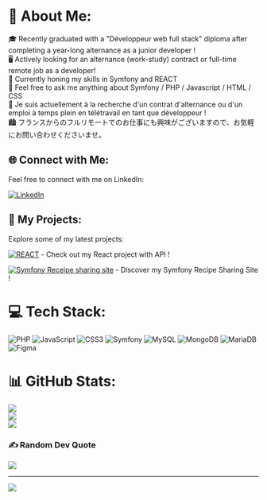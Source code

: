 # 💫 About Me:
🎓 Recently graduated with a "Développeur web full stack" diploma after completing a year-long alternance as a junior developer ! <br>
🖥️ Actively looking for an alternance (work-study) contract or full-time remote job as a developer! <br>
🔭 Currently honing my skills in Symfony and REACT <br>
💬 Feel free to ask me anything about Symfony / PHP / Javascript / HTML / CSS <br>
🌱 Je suis actuellement à la recherche d'un contrat d'alternance ou d'un emploi à temps plein en télétravail en tant que développeur ! <br>
🏙️ フランスからのフルリモートでのお仕事にも興味がございますので、お気軽にお問い合わせくださいませ。

## 🌐 Connect with Me:
Feel free to connect with me on LinkedIn:

[![LinkedIn](https://img.shields.io/badge/LinkedIn-%230077B5.svg?style=for-the-badge&logo=linkedin&logoColor=white)](https://www.linkedin.com/in/marika-abe)



## 🚀 My Projects:
Explore some of my latest projects:

[![REACT](https://img.shields.io/badge/react-%2320232a.svg?style=for-the-badge&logo=react&logoColor=%2361DAFB)](http://ez-shopping.free.nf/) - Check out my React project with API !

[![Symfony Receipe sharing site](https://img.shields.io/badge/Symfony-%230077B5.svg?style=for-the-badge&logo=symfony&logoColor=white)](https://marika-abe.fr/) - Discover my Symfony Recipe Sharing Site ! 


# 💻 Tech Stack:
![PHP](https://img.shields.io/badge/php-%23777BB4.svg?style=for-the-badge&logo=php&logoColor=white) 
![JavaScript](https://img.shields.io/badge/javascript-%23323330.svg?style=for-the-badge&logo=javascript&logoColor=%23F7DF1E) 
![CSS3](https://img.shields.io/badge/css3-%231572B6.svg?style=for-the-badge&logo=css3&logoColor=white) 
![Symfony](https://img.shields.io/badge/symfony-%23000000.svg?style=for-the-badge&logo=symfony&logoColor=white) 
![MySQL](https://img.shields.io/badge/mysql-%2300f.svg?style=for-the-badge&logo=mysql&logoColor=white) 
![MongoDB](https://img.shields.io/badge/MongoDB-%234ea94b.svg?style=for-the-badge&logo=mongodb&logoColor=white) 
![MariaDB](https://img.shields.io/badge/MariaDB-003545?style=for-the-badge&logo=mariadb&logoColor=white) 
![Figma](https://img.shields.io/badge/figma-%23F24E1E.svg?style=for-the-badge&logo=figma&logoColor=white) 

# 📊 GitHub Stats:
![](https://github-readme-stats.vercel.app/api?username=Marikita1007&theme=dark&hide_border=false&include_all_commits=false&count_private=false)<br/>
![](https://github-readme-streak-stats.herokuapp.com/?user=Marikita1007&theme=dark&hide_border=false)<br/>
![](https://github-readme-stats.vercel.app/api/top-langs/?username=Marikita1007&theme=dark&hide_border=false&include_all_commits=false&count_private=false&layout=compact)

### ✍️ Random Dev Quote
![](https://quotes-github-readme.vercel.app/api?type=horizontal&theme=tokyonight)

---
[![](https://visitcount.itsvg.in/api?id=Marikita1007&icon=0&color=0)](https://visitcount.itsvg.in)

<!-- Proudly created with GPRM ( https://gprm.itsvg.in ) -->
